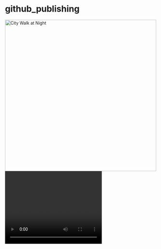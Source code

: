 # github_publishing


<img src="https://github.com/Shadow-of-Eclipse/github_publishing/assets/74702937/82bfeb5a-789a-4e7d-854f-641f248ab730" alt="City Walk at Night" style="width: 500px;">




<video width="320" height="240" controls>
  <source src="[movie.mp4](https://github.com/Shadow-of-Eclipse/github_publishing/assets/74702937/0b1094e8-a13a-48ca-a84a-3a3a0818a8cf)" type="video/mp4">
  <source src="[movie.ogg](https://github.com/Shadow-of-Eclipse/github_publishing/assets/74702937/0b1094e8-a13a-48ca-a84a-3a3a0818a8cf)https://github.com/Shadow-of-Eclipse/github_publishing/assets/74702937/0b1094e8-a13a-48ca-a84a-3a3a0818a8cf" type="video/ogg">
  Your browser does not support the video tag.
</video>

